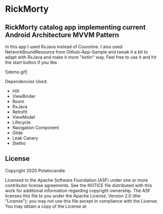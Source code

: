 # RickMorty
## RickMorty catalog app implementing current Android Architecture MVVM Pattern 

In this app I used RxJava instead of Courotine. I also used NetworkBoundResource from Github-App-Sample and tweak it a bit to adapt with RxJava and make it more "kotlin" way. Feel free to use it and hit the start button if you like.

![demo.gif]

Dependencies Used:
* Hilt
* ViewBinder
* Room
* RxJava
* Retrofit
* ViewModel
* Lifecycle
* Navigation Component
* Glide
* Leak Canary
* Stetho

## License
Copyright 2020 Potatocandie.

Licensed to the Apache Software Foundation (ASF) under one or more contributor license agreements. See the NOTICE file distributed with this work for additional information regarding copyright ownership. The ASF licenses this file to you under the Apache License, Version 2.0 (the "License"); you may not use this file except in compliance with the License. You may obtain a copy of the License at
